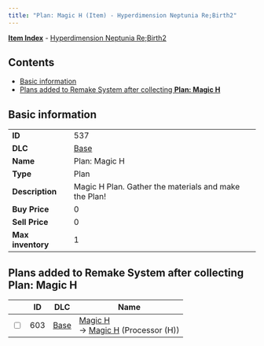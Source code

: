 ```yaml
---
title: "Plan: Magic H (Item) - Hyperdimension Neptunia Re;Birth2"
---
```


[**Item Index**](/neptunia/rb2/item/index.html) - [Hyperdimension Neptunia Re;Birth2](/neptunia/rb2)

## Contents

- [Basic information](#basic-information)
- [Plans added to Remake System after collecting **Plan: Magic H**](#plans-added-to-remake-system-after-collecting-plan-magic-h)

## Basic information

|   |   |
| -- | -- |
| **ID** | 537 |
| **DLC** | [Base](/neptunia/rb2/dlc/0-base.html) |
| **Name** | Plan: Magic H |
| **Type** | Plan |
| **Description** | Magic H Plan. Gather the materials and make the Plan! |
| **Buy Price** | 0 |
| **Sell Price** | 0 |
| **Max inventory** | 1 |

## Plans added to Remake System after collecting **Plan: Magic H**

|    | ID | DLC | Name |
| -- | -- | --- | ---- |
| <input type="checkbox" id="rb2-remake-0-603" class="trackbox" /> | 603 | [Base](/neptunia/rb2/dlc/0-base.html) | [Magic H](/neptunia/rb2/remake/0-603-magic-h.html)<br />→ [Magic H](/neptunia/rb2/item/0-3390-magic-h.html) (Processor (H)) |
